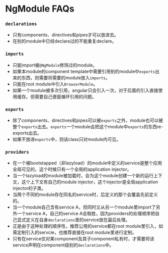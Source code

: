 NgModule FAQs
=============

### `declarations`

* 只有components、directives和pipes才可以放进去。
* 在别的module中已经declare过的不能重复declare。

### `imports`

* 只能import被`@NgModule`修饰过的module。
* 如果本module的component template中需要引用别的module中`exports`出来的东西，则需要将需要的module放入`imports`。
* 只能在root module中引入`BrowserModule`。
* 如果一个module被多次引用，angular只会引入一次，对于后面的引入直接使用缓存。但需要自己便面循环引用的问题。

### `exports`

* 除了components、directives和pipes可以被`exports`之外，module也可以被整个`exports`出去。`exports`一个module会把这个module中`exports`的东西re-exports出去。
* 如果不放进`exports`中，则该class只对module内可见。

### `providers`

* 在一个被bootstapped（非lazyload）的module中定义的service是整个应用全局可见的，这个时候只有一个全局的application injector。
* 当一个lazyload的module被加载时，会为这个module创建一个新的运行上下文，这个上下文有自己的module injector，这个injector是全局application injector的子类。
* 当两个不同的module存在同名的service时，后定义的那个会覆盖先前定义的。
* 当一个module自己含有service A，但同时又从另一个module里import了另外一个service A，自己的service A会取胜，因为providers的处理顺序把自己显式定义在自身`declarations`里的service放在最后处理。
* 正是由于这种处理的顺序性，推荐公用的service都在root module里引入，如需定制引入的servcie，也推荐直接在root module里进行定制。
* 只有在service仅对某component及其子component私有时，才需要将该service声明在component级别的`declarations`中。
